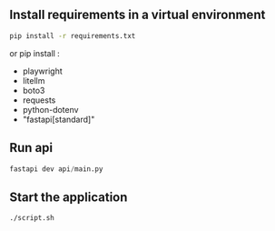## Install requirements in a virtual environment
```bash
pip install -r requirements.txt
```
or pip install <packages>:
- playwright
- litellm
- boto3
- requests
- python-dotenv
- "fastapi[standard]"


## Run api
```python
fastapi dev api/main.py
```

## Start the application
```bash
./script.sh
```